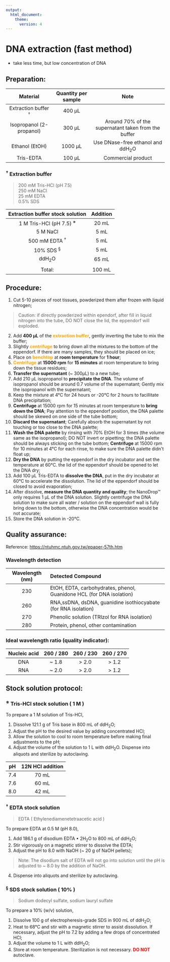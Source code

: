 ```yaml
---
output:
  html_document:
    theme: 
      version: 4
---
```


# DNA extraction (fast method)
- take less time, but low concentration of DNA

## Preparation:
| Material                              | Quantity per sample | Note                                                |
| :---:                                 | :---:               | :---:                                               |
| Extraction buffer <sup>&dagger;</sup> | 400 &micro;L        |                                                     |
| Isopropanol (2-propanol)              | 300 &micro;L        | Around 70% of the supernatant taken from the buffer |
| Ethanol (EtOH)                        | 1000 &micro;L       | Use DNase-free ethanol and ddH<sub>2</sub>O         |
| Tris-EDTA                             | 100 &micro;L        | Commercial product                                  |


### <sup>&dagger;</sup> Extraction buffer
> 200 mM Tris-HCl (pH 7.5)  
> 250 mM NaCl  
> 25 mM EDTA  
> 0.5% SDS  

| Extraction buffer stock solution            | Addition |
| :---:                                       | :---:    |
| 1 M Tris-HCl (pH 7.5) <sup>&#8251;</sup>    | 20 mL    |
| 5 M NaCl                                    | 5 mL     |
| 500 mM EDTA <sup>&dagger;</sup>             | 5 mL     |
| 10% SDS <sup>&sect;</sup>                   | 5 mL     |
| ddH<sub>2</sub>O                            | 65 mL    |
|||
| Total:                                      | 100 mL   |


## Procedure:
1. Cut 5-10 pieces of root tissues, powderized them after frozen with liquid nitrogen;

> Caution: if directly powderized within ependorf, after fill in liquid nitrogen into the tube, 
DO NOT close the lid, the eppendorf will exploded.

2. Add <b>400 &micro;L</b> of the <b style="color:orange">extraction buffer</b>, 
gently inverting the tube to mix the buffer;
3. Slightly <b style="color:orange">centrifuge</b> to bring down all the mixtures to the bottom of the eppendorf. 
If there are many samples, they should be placed on ice;
4. Place on <b style="color:orange">benchtop</b> at <b>room temperature</b> for <b>1 hour</b>;
5. <b style="color:orange">Centrifuge</b> at <b>15000 rpm</b> for <b>15 minutes</b> 
at room temperature to bring down the tissue residues;
6. <b>Transfer the supernatant</b> (~ 300&micro;L) to a new tube;
7. Add 210 &micro;L isopropanol to <b>precipitate the DNA</b>. 
The volume of isopropanol should be around 0.7 volume of the supernatant; 
Gently mix the isopropanol with the supernatant;
8. Keep the mixture at 4&deg;C for 24 hours or -20&deg;C for 2 hours to facillitate DNA precipitation;
9. <b>Centrifuge</b> at 15000 rpm for 15 minutes at room temperature to <b>bring down the DNA</b>; 
Pay attention to the eppendorf position, the DNA palette should be skewed on one side of the tube bottom;
10. <b>Discard the supernatant</b>; Carefully absorb the supernatant by not touching or too close to the DNA palette;
11. <b>Wash the DNA palette</b> by rinsing with 70% EtOH for 3 times (the volume same as the isopropanol); 
DO NOT invert or pipetting; the DNA palette should be always sticking on the tube bottom; 
<b>Centrifuge</b> at 15000 rpm for 10 minutes at 4&deg;C for each rinse, to make sure the DNA palette didn't float up;
12. <b>Dry the DNA</b> by putting the eppendorf in the dry incubator and set the temperature at 60&deg;C. 
the lid of the eppendorf should be opened to let the DNA dry;
13. Add 100 &micro;L Tris-EDTA to <b>dissolve the DNA</b>, 
put in the dry incubator at 60&deg;C to accelerate the dissolution. 
The lid of the eppendorf should be closed to avoid evaporation;
14. After dissolve, <b>measure the DNA quantity and quality</b>; 
the NanoDrop&trade; only requires 1 &micro;L of the DNA solution. 
Slightly centrifuge the DNA solution to make sure all water / solution on the eppendorf wall 
is fully bring down to the bottom, otherwise the DNA concentration would be not accurate;
15. Store the DNA solution in -20&deg;C.


## Quality assurance:
Reference: https://ntuhmc.ntuh.gov.tw/epaper-57th.htm

### Wavelength detection
| Wavelength (nm) | Detected Compound |
| :---: | :--- |
| 230 | EtOH, EDTA, carbohydrates, phenol, Guanidone HCL (for DNA isolation) |
| 260 | RNA,ssDNA, dsDNA, guanidine isothiocyabate (for RNA isolation) |
| 270 | Phenolic solution (TRIzol for RNA isolation) |
| 280 | Protein, phenol, other contamination |

### Ideal wavelength ratio (quality indicator):
| Nucleic acid | 260 / 280 | 260 / 230 | 260 / 270 |
| :---:        | :---:     | :---:     | :---:     |
| DNA          | ~ 1.8     | > 2.0     | > 1.2     |
| RNA          | ~ 2.0     | > 2.0     | > 1.2     |


## Stock solution protocol:

### <sup>&#8251;</sup> Tris-HCl stock solution ( 1 M )

To prepare a 1 M solution of Tris-HCl,

1. Dissolve 121.1 g of Tris base in 800 mL of ddH<sub>2</sub>O;
2. Adjust the pH to the desired value by adding concentrated HCl;
3. Allow the solution to cool to room temperature before making final adjustments to the pH;
4. Adjust the volume of the solution to 1 L with ddH<sub>2</sub>O. Dispense into aliquots and sterilize by autoclaving.

| pH    | 12N HCl addition |
| :---: | :---:            |
| 7.4   | 70 mL            |
| 7.6   | 60 mL            |
| 8.0   | 42 mL            |

### <sup>&dagger;</sup> EDTA stock solution 

> EDTA ( Ethylenediamenetetraacetic acid )

To prepare EDTA at 0.5 M (pH 8.0), 

1. Add 186.1 g of disodium EDTA &bullet; 2H<sub>2</sub>O to 800 mL of ddH<sub>2</sub>O;
2. Stir vigorously on a magnetic stirrer to dissolve the EDTA;
3. Adjust the pH to 8.0 with NaOH (~ 20 g of NaOH pellets);

> Note: The disodium salt of EDTA will not go into solution until the pH is adjusted to ~ 8.0 by the addition of NaOH.

4. Dispense into aliquots and sterilize by autoclaving.

### <sup>&sect;</sup> SDS stock solution ( 10% )

> Sodium dodecyl sulfate, sodium lauryl sulfate

To prepare a 10% (w/v) solution,

1. Dissolve 100 g of electropheresis-grade SDS in 900 mL of ddH<sub>2</sub>O;
2. Heat to 68&deg;C and stir with a magnetic stirrer to assist dissolution.
If necessary, adjust the pH to 7.2 by adding a few drops of concentrated HCl;
3. Adjust the volume to 1 L with ddH<sub>2</sub>O;
4. Store at room temperature. Sterilization is not necessary. 
<b style='color:red'>DO NOT</b> autoclave.


